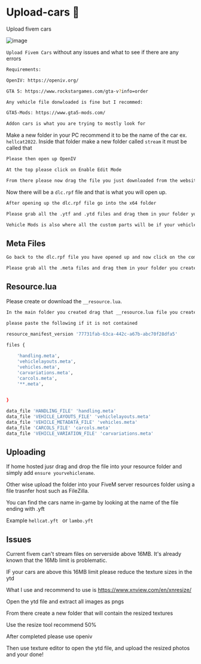 # Upload-cars 🚗
Upload fivem cars

![image](https://cdn.discordapp.com/attachments/919988260170772591/962395189895381103/venomm.png)

`Upload Fivem Cars` without any issues and what to see if there are any errors

```sh
Requirements:

OpenIV: https://openiv.org/

GTA 5: https://www.rockstargames.com/gta-v?info=order

Any vehicle file donwloaded is fine but I recommed: 

GTA5-Mods: https://www.gta5-mods.com/

Addon cars is what you are trying to mostly look for
```

Make a new folder in your PC recommend it to be the name of the car  ex. `hellcat2022`.
Inside that folder make a new folder called `stream` it must be called that

```sh
Please then open up OpenIV

At the top please click on Enable Edit Mode 

From there please now drag the file you just downloaded from the website
```

Now there will be a `dlc.rpf` file and that is what you will open up.

```sh
After opening up the dlc.rpf file go into the x64 folder 

Please grab all the .ytf and .ytd files and drag them in your folder you created and drop these files into the stream folder

Vehicle Mods is also where all the custom parts will be if your vehicle model does include those. Drag those files also into the stream folder

```

## Meta Files

```sh
Go back to the dlc.rpf file you have opened up and now click on the common folder that contain files ending in .meta

Please grab all the .meta files and drag them in your folder you created but not into the stream folder

```

## Resource.lua

Please create or download the `__resource.lua`.

```sh
In the main folder you created drag that __resource.lua file you created into it.

please paste the following if it is not contained

resource_manifest_version '77731fab-63ca-442c-a67b-abc70f28dfa5'
 
files {

    'handling.meta',
	'vehiclelayouts.meta',
    'vehicles.meta',
    'carvariations.meta',
    'carcols.meta',
    '**.meta',

    
}

data_file 'HANDLING_FILE' 'handling.meta'
data_file 'VEHICLE_LAYOUTS_FILE' 'vehiclelayouts.meta'
data_file 'VEHICLE_METADATA_FILE' 'vehicles.meta'
data_file 'CARCOLS_FILE' 'carcols.meta'
data_file 'VEHICLE_VARIATION_FILE' 'carvariations.meta'
```

## Uploading

If home hosted jusr drag and drop the file into your resource folder and simply add `ensure yourvehiclename`.

Other wise upload the folder into your FiveM server resources folder using a file trasnfer host such as FileZilla. 

You can find the cars name in-game by looking at the name of the file ending with .yft

Example `hellcat.yft ` or `lambo.yft`

## Issues

Current fivem can't stream files on serverside above 16MB. It's already known that the 16Mb limit is problematic.

IF your cars are above this 16MB limit please reduce the texture sizes in the ytd

What I use and recommend to use is https://www.xnview.com/en/xnresize/

Open the ytd file and extract all images as pngs

From there create a new folder that will contain the resized textures 

Use the resize tool recommend 50%

After completed please use openiv

Then use texture editor to open the ytd file, and upload the resized photos and your done!

